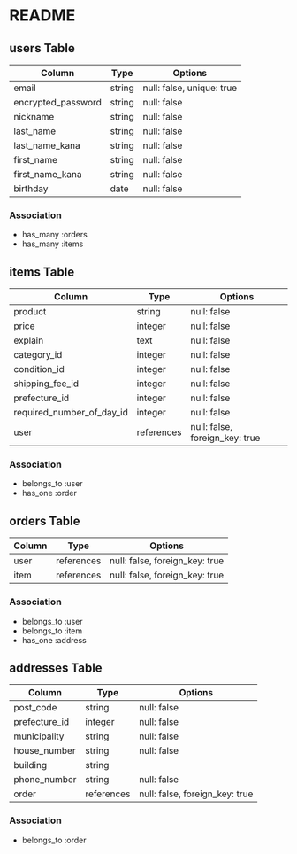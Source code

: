# README

## users Table

| Column             | Type   | Options                   |
| ------------------ | ------ | ------------------------- |
| email              | string | null: false, unique: true |
| encrypted_password | string | null: false               |
| nickname           | string | null: false               |
| last_name          | string | null: false               |
| last_name_kana     | string | null: false               |
| first_name         | string | null: false               |
| first_name_kana    | string | null: false               |
| birthday           | date   | null: false               |

### Association

- has_many :orders
- has_many :items

## items Table

| Column                    | Type       | Options                        |
| ------------------------- | ---------- | ------------------------------ |
| product                   | string     | null: false                    |
| price                     | integer    | null: false                    |
| explain                   | text       | null: false                    |
| category_id               | integer    | null: false                    |
| condition_id              | integer    | null: false                    |
| shipping_fee_id           | integer    | null: false                    |
| prefecture_id             | integer    | null: false                    |
| required_number_of_day_id | integer    | null: false                    |
| user                      | references | null: false, foreign_key: true |

### Association

- belongs_to :user
- has_one :order

## orders Table

| Column | Type       | Options                        |
| ------ | ---------- | ------------------------------ |
| user   | references | null: false, foreign_key: true |
| item   | references | null: false, foreign_key: true |

### Association

- belongs_to :user
- belongs_to :item
- has_one :address

## addresses Table

| Column        | Type       | Options                        |
| ------------- | ---------- | ------------------------------ |
| post_code     | string     | null: false                    |
| prefecture_id | integer    | null: false                    |
| municipality  | string     | null: false                    |
| house_number  | string     | null: false                    |
| building      | string     |                                |
| phone_number  | string     | null: false                    |
| order         | references | null: false, foreign_key: true |

### Association
- belongs_to :order
